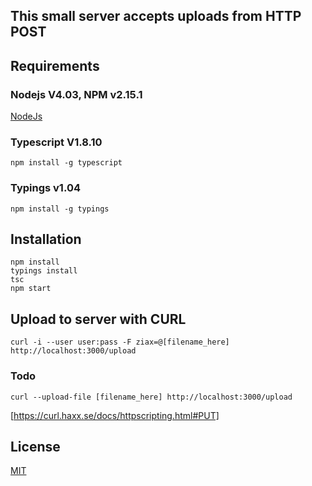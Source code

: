 ## This small server accepts uploads from HTTP POST

## Requirements

### Nodejs V4.03, NPM v2.15.1
[NodeJs](http://www.nodejs.org)

### Typescript V1.8.10
```
npm install -g typescript
```
### Typings v1.04
```
npm install -g typings
```

## Installation
```
npm install
typings install
tsc
npm start
```


## Upload to server with CURL

```
curl -i --user user:pass -F ziax=@[filename_here] http://localhost:3000/upload

```

### Todo

```
curl --upload-file [filename_here] http://localhost:3000/upload
```

[https://curl.haxx.se/docs/httpscripting.html#PUT]

## License

[MIT](LICENSE)